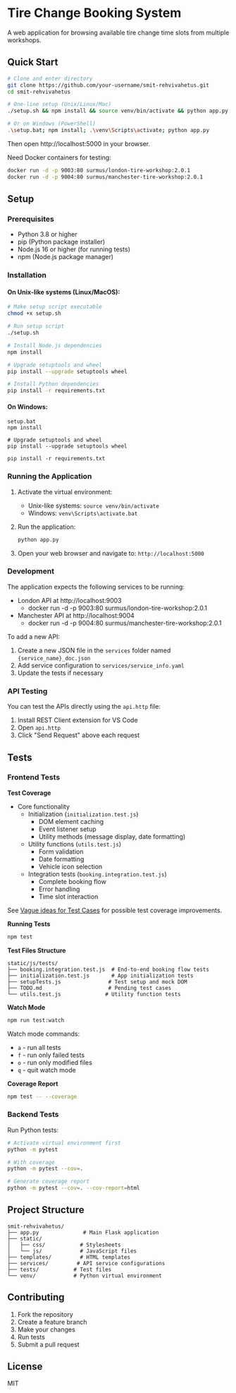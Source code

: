 # Tire Change Booking System

A web application for browsing available tire change time slots from multiple workshops.

## Quick Start
```bash
# Clone and enter directory
git clone https://github.com/your-username/smit-rehvivahetus.git
cd smit-rehvivahetus

# One-line setup (Unix/Linux/Mac)
./setup.sh && npm install && source venv/bin/activate && python app.py

# Or on Windows (PowerShell)
.\setup.bat; npm install; .\venv\Scripts\activate; python app.py
```
Then open http://localhost:5000 in your browser.

Need Docker containers for testing:
```bash
docker run -d -p 9003:80 surmus/london-tire-workshop:2.0.1
docker run -d -p 9004:80 surmus/manchester-tire-workshop:2.0.1
```

## Setup

### Prerequisites
- Python 3.8 or higher
- pip (Python package installer)
- Node.js 16 or higher (for running tests)
- npm (Node.js package manager)

### Installation

#### On Unix-like systems (Linux/MacOS):
```bash
# Make setup script executable
chmod +x setup.sh

# Run setup script
./setup.sh

# Install Node.js dependencies
npm install

# Upgrade setuptools and wheel
pip install --upgrade setuptools wheel

# Install Python dependencies
pip install -r requirements.txt
```

#### On Windows:
```batch
setup.bat
npm install

# Upgrade setuptools and wheel
pip install --upgrade setuptools wheel

pip install -r requirements.txt
```

### Running the Application

1. Activate the virtual environment:
   - Unix-like systems: `source venv/bin/activate`
   - Windows: `venv\Scripts\activate.bat`

2. Run the application:
   ```bash
   python app.py
   ```

3. Open your web browser and navigate to: `http://localhost:5000`

### Development

The application expects the following services to be running:
- London API at http://localhost:9003
  - docker run -d -p 9003:80 surmus/london-tire-workshop:2.0.1
- Manchester API at http://localhost:9004
  - docker run -d -p 9004:80 surmus/manchester-tire-workshop:2.0.1

To add a new API:
1. Create a new JSON file in the `services` folder named `{service_name}_doc.json`
2. Add service configuration to `services/service_info.yaml`
3. Update the tests if necessary

### API Testing
You can test the APIs directly using the `api.http` file:
1. Install REST Client extension for VS Code
2. Open `api.http`
3. Click "Send Request" above each request

## Tests

### Frontend Tests

**Test Coverage**
- Core functionality
  - Initialization (`initialization.test.js`)
    - DOM element caching
    - Event listener setup
    - Utility methods (message display, date formatting)
  - Utility functions (`utils.test.js`)
    - Form validation
    - Date formatting
    - Vehicle icon selection
  - Integration tests (`booking.integration.test.js`)
    - Complete booking flow
    - Error handling
    - Time slot interaction

See [Vague ideas for Test Cases](static/js/tests/TODO.md) for possible test coverage improvements.

**Running Tests**
```bash
npm test
```

**Test Files Structure**
```
static/js/tests/
├── booking.integration.test.js  # End-to-end booking flow tests
├── initialization.test.js       # App initialization tests
├── setupTests.js               # Test setup and mock DOM
├── TODO.md                     # Pending test cases
└── utils.test.js              # Utility function tests
```

**Watch Mode**
```bash
npm run test:watch
```

Watch mode commands:
- `a` - run all tests
- `f` - run only failed tests
- `o` - run only modified files
- `q` - quit watch mode

**Coverage Report**
```bash
npm test -- --coverage
```

### Backend Tests

Run Python tests:
```bash
# Activate virtual environment first
python -m pytest

# With coverage
python -m pytest --cov=.

# Generate coverage report
python -m pytest --cov=. --cov-report=html
```

## Project Structure

```
smit-rehvivahetus/
├── app.py              # Main Flask application
├── static/
│   ├── css/           # Stylesheets
│   └── js/            # JavaScript files
├── templates/         # HTML templates
├── services/         # API service configurations
├── tests/           # Test files
└── venv/            # Python virtual environment
```

## Contributing

1. Fork the repository
2. Create a feature branch
3. Make your changes
4. Run tests
5. Submit a pull request

## License

MIT